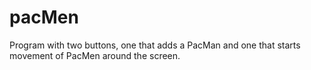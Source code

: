 # pacMen
Program with two buttons, one that adds a PacMan and one that starts movement of PacMen around the screen.

